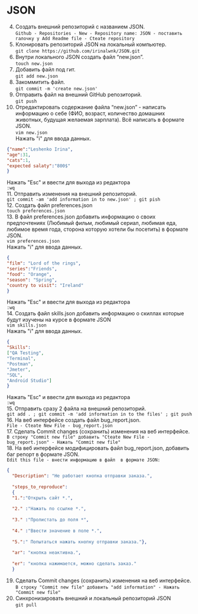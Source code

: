 # JSON 
4. Создать внешний репозиторий c названием JSON.  
 `Github - Repositories - New - Repository name: JSON - поставить галочку у Add Readme file - Cteate repository`  
5. Клонировать репозиторий JSON на локальный компьютер.  
`git clone https://github.com/irinalwnk/JSON.git`  
6. Внутри локального JSON создать файл “new.json”.  
`touch new.json`
7. Добавить файл под гит.  
`git add new.json`
8. Закоммитить файл.  
`git commit -m 'create new.json'`
9. Отправить файл на внешний GitHub репозиторий.  
`git push`
10. Отредактировать содержание файла “new.json” - написать информацию о себе (ФИО, возраст, количество домашних животных, будущая желаемая зарплата). Всё написать в формате JSON.  
`vim new.json`  
Нажать "i" для ввода данных.  
```json  
{"name":"Leshenko Irina",
"age":31,
"cats":1,
"expected salaty":"800$"
}
```
Нажать "Esc" и ввести для выхода из редактора  
	`:wq`  
11. Отправить изменения на внешний репозиторий.  
`git commit -am 'add information in to new.json' ; git pish`  
12. Создать файл preferences.json  
`touch preferences.json `  
13. В файл preferences.json добавить информацию о своих предпочтениях (Любимый фильм, любимый сериал, любимая еда, любимое время года, сторона которую хотели бы посетить) в формате JSON.  
`vim preferences.json`  
Нажать "i" для ввода данных.   
```json
{
"film": "Lord of the rings",
"series":"Friends",
"food": "Orange",
"season": "Spring",
"country to visit": "Ireland"
}
``` 
Нажать "Esc" и ввести для выхода из редактора   
	`:wq`  
14.  Создать файл skills.json добавить информацию о скиллах которые будут изучены на курсе в формате JSON  
`vim skills.json`  
Нажать "i" для ввода данных.   
```json  
{
"Skills":
["QA Testing",
"Terminal",
"Postman",
"Jmeter",
"SQL",
"Android Studio"]
}
```
Нажать "Esc" и ввести для выхода из редактора  
	`:wq`  
15.  Отправить сразу 2 файла на внешний репозиторий.  
`git add . ; git commit -m 'add information in to the files' ; git push`  
16. На веб интерфейсе создать файл bug_report.json.  
`File - Cteate New File - bug_report.json`  
17. Сделать Commit changes (сохранить) изменения на веб интерфейсе.  
`В строку "Commit new file" добавить "Cteate New File - bug_report.json" - Нажать "Commit new file"`  
 18. На веб интерфейсе модифицировать файл bug_report.json, добавить баг репорт в формате JSON.  
`Edit this file - внести информацию в файл  в формате JSON:`
```json
{
  "Description": "Не работает кнопка отправки заказа.",
  
  "steps_to_reproduce":  
  {
  "1.":"Открыть сайт *.",
  
  "2." :"Нажать по ссылке *.",
  
  "3." :"Пролистать до поля *",
  
  "4." :"Ввести значение в поле *.",
  
  "5.":" Попытаться нажать кнопку отправки заказа."},
  
  "ar": "кнопка неактивна.",
  
  "er": "кнопка нажимается, можно сделать заказ."
  } 

```
19. Сделать Commit changes (сохранить) изменения на веб интерфейсе.  
`В строку "Commit new file" добавить "add information" - Нажать "Commit new file"`  
20. Синхронизировать внешний и локальный репозиторий JSON  
`git pull`  

